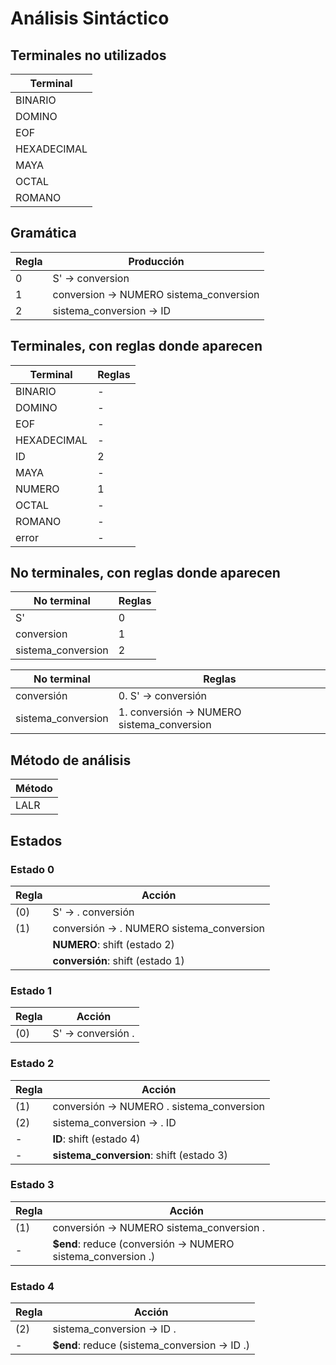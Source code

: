 # Análisis Sintáctico

## Terminales no utilizados

| Terminal       |
|----------------|
| BINARIO        |
| DOMINO         |
| EOF            |
| HEXADECIMAL    |
| MAYA           |
| OCTAL          |
| ROMANO         |

## Gramática

| Regla | Producción                |
|-------|---------------------------|
| 0     | S' -> conversion          |
| 1     | conversion -> NUMERO sistema_conversion |
| 2     | sistema_conversion -> ID |

## Terminales, con reglas donde aparecen

| Terminal     | Reglas       |
|--------------|--------------|
| BINARIO      |       -      |
| DOMINO       |       -      |
| EOF          |       -      |
| HEXADECIMAL  |       -      |
| ID           | 2            |
| MAYA         |       -      |
| NUMERO       | 1            |
| OCTAL        |       -      |
| ROMANO       |       -      |
| error        |       -      |

## No terminales, con reglas donde aparecen

| No terminal         | Reglas       |
|---------------------|--------------|
| S'                  | 0            |
| conversion          | 1            |
| sistema_conversion  | 2            |


| No terminal        | Reglas                        |
|--------------------|-------------------------------|
| conversión         | 0. S' -> conversión           |
| sistema_conversion | 1. conversión -> NUMERO sistema_conversion |

## Método de análisis

| Método      |
|-------------|
| LALR        |

## Estados

### Estado 0

| Regla | Acción                        |
|-------|-------------------------------|
| (0)   | S' -> . conversión             |
| (1)   | conversión -> . NUMERO sistema_conversion |
|       | **NUMERO**: shift (estado 2)  |
|       | **conversión**: shift (estado 1) |

### Estado 1

| Regla | Acción                |
|-------|-----------------------|
| (0)   | S' -> conversión .    |

### Estado 2

| Regla | Acción                        |
|-------|-------------------------------|
| (1)   | conversión -> NUMERO . sistema_conversion |
| (2)   | sistema_conversion -> . ID   |
|   -   | **ID**: shift (estado 4)     |
|   -   | **sistema_conversion**: shift (estado 3) |

### Estado 3

| Regla | Acción                                         |
|-------|------------------------------------------------|
| (1)   | conversión -> NUMERO sistema_conversion .     |
|   -   | **$end**: reduce (conversión -> NUMERO sistema_conversion .) |

### Estado 4

| Regla | Acción                                         |
|-------|------------------------------------------------|
| (2)   | sistema_conversion -> ID .                    |
|   -   | **$end**: reduce (sistema_conversion -> ID .) |
